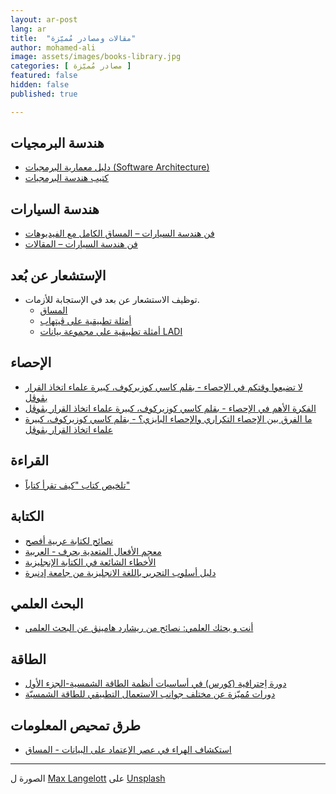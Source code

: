 ```yaml
---
layout: ar-post
lang: ar
title:  "مقالات ومصادر مُميّزة"
author: mohamed-ali
image: assets/images/books-library.jpg
categories: [ مصادر مُميّزة ]
featured: false
hidden: false
published: true

---
```


## هندسة البرمجيات

* [دليل معمارية البرمجيات (Software Architecture)](https://blog.abdelhadi.org/introduction-to-software-architecture/)
* [كتيب هندسة البرمجيات](https://www.freecodecamp.org/news/an-introduction-to-software-architecture-patterns/)

## هندسة السيارات

* [فن هندسة السيارات – المساق الكامل مع الفيديوهات](https://www.howacarworks.com/video-course/)
* [فن هندسة السيارات – المقالات](https://www.howacarworks.com/)

## الإستشعار عن بُعد
* توظيف الاستشعار عن بعد في الإستجابة للأزمات.
  * [المساق](https://bwsi-hadr.github.io/00-course-overview/course/)
  * [أمثلة تطبيقية على ڨيتهاب](https://github.com/bwsi-hadr)
  * [أمثلة تطبيقية على مجموعة بيانات LADI](https://github.com/LADI-Dataset/ladi-tutorial/tree/master/tutorials)

## الإحصاء

* [لا تضيعوا وقتكم في الإحصاء - بقلم كاسي كوزيركوف، كبيرة علماء اتخاذ القرار بڨوڨل](https://towardsdatascience.com/whats-the-point-of-statistics-8163635da56c)
* [الفكرة الأهم في الإحصاء - بقلم كاسي كوزيركوف، كبيرة علماء اتخاذ القرار بڨوڨل](https://towardsdatascience.com/the-most-important-idea-in-statistics-8c18d514ad1c)
* [ما الفرق بين الإحصاء التكراري والإحصاء البايزي؟ - بقلم كاسي كوزيركوف، كبيرة علماء اتخاذ القرار بڨوڨل](https://towardsdatascience.com/statistics-are-you-bayesian-or-frequentist-4943f953f21b)

## القراءة

* [تلخيص كتاب "كيف تقرأ كتاباً"](https://qunaieer.com/how-to-read-a-book-summary/)

## الكتابة

* [نصائح لكتابة عربية أفصح](https://itwadi.com/node/2719)
* [معجم الأفعال المتعدية بحرف - العربية](https://waqfeya.net/book.php?bid=6551)
* [الأخطاء الشائعة في الكتابة الإنجليزية](https://www.cs.columbia.edu/~hgs/etc/writing-bugs.html)
* [دليل أسلوب التحرير باللغة الانجليزية من جامعة إدنبرة](https://www.ed.ac.uk/editorial-style)

## البحث العلمي

* [أنت و بحثك العلمي: نصائح من ريشارد هامينڨ عن البحث العلمي](https://www.cs.virginia.edu/~robins/YouAndYourResearch.html)

## الطاقة

* [دورة اِحترافية (كورس) في أساسيات أنظمة الطاقة الشمسية-الجزء الأول](https://www.youtube.com/watch?v=NTtEgHqYWpw&list=PLKni-m2Qe57lDfnJDSL65FNbAsIhAXwaX)
* [دورات مُميّزة عن مختلف جوانب الاستعمال التطبيقي للطاقة الشمسيّة](https://www.youtube.com/@FUTURESOLARTECHNOLOGY/playlists)


## طرق تمحيص المعلومات

* [استكشاف الهراء في عصر الإعتماد على البيانات - المساق](https://www.youtube.com/watch?v=A2OtU5vlR0k&list=PLPnZfvKID1Sje5jWxt-4CSZD7bUI4gSPS)

---


الصورة ل <a href="https://unsplash.com/@freiburgermax?utm_source=unsplash&utm_medium=referral&utm_content=creditCopyText">Max Langelott</a> على <a href="https://unsplash.com/?utm_source=unsplash&utm_medium=referral&utm_content=creditCopyText">Unsplash</a>
  
